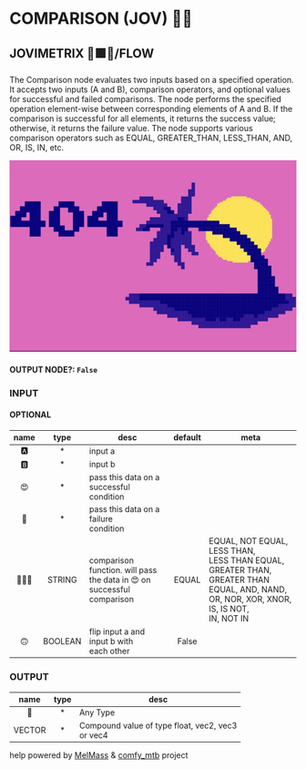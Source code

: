 # COMPARISON (JOV) 🕵🏽

## JOVIMETRIX 🔺🟩🔵/FLOW

The Comparison node evaluates two inputs based on a specified operation. It accepts two inputs (A and B), comparison operators, and optional values for successful and failed comparisons. The node performs the specified operation element-wise between corresponding elements of A and B. If the comparison is successful for all elements, it returns the success value; otherwise, it returns the failure value. The node supports various comparison operators such as EQUAL, GREATER_THAN, LESS_THAN, AND, OR, IS, IN, etc.

![COMPARISON](https://raw.githubusercontent.com/Amorano/Jovimetrix-examples/master/node/COMPARISON/COMPARISON.png)

#### OUTPUT NODE?: `False`

### INPUT

#### OPTIONAL

name | type | desc | default | meta
:---:|:---:|---|:---:|---
🅰️ | * | input a |  | 
🅱️ | * | input b |  | 
😍 | * | pass this data on a successful<br>condition |  | 
🥵 | * | pass this data on a failure<br>condition |  | 
🕵🏽‍♀️ | STRING | comparison function. will pass<br>the data in 😍 on successful<br>comparison | EQUAL | EQUAL, NOT EQUAL, LESS THAN,<br>LESS THAN EQUAL, GREATER THAN,<br>GREATER THAN EQUAL, AND, NAND,<br>OR, NOR, XOR, XNOR, IS, IS NOT,<br>IN, NOT IN
🙃 | BOOLEAN | flip input a and input b with<br>each other | False | 

### OUTPUT

name | type | desc
:---:|:---:|---
🔮 | * | Any Type 
VECTOR | * | Compound value of type float, vec2, vec3<br>or vec4 

help powered by [MelMass](https://github.com/melMass) & [comfy_mtb](https://github.com/melMass/comfy_mtb) project